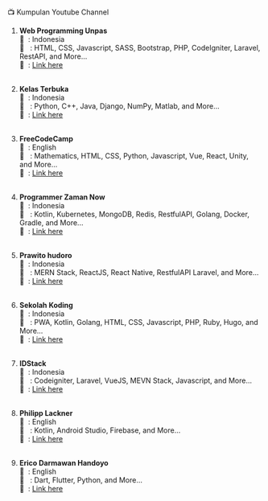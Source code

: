 :tv: Kumpulan Youtube Channel

1. <b>Web Programming Unpas</b> <br/>
   :speech_balloon: &nbsp;: Indonesia<br/>
   :page_facing_up: &nbsp;&nbsp;: HTML, CSS, Javascript, SASS, Bootstrap, PHP, CodeIgniter, Laravel, RestAPI, and More...<br/>
   :link: &nbsp;: <a href="https://www.youtube.com/channel/UCkXmLjEr95LVtGuIm3l2dPg" target="_blank">Link here</a><br/><br/>

2. <b>Kelas Terbuka</b> <br/>
   :speech_balloon: &nbsp;: Indonesia<br/>
   :page_facing_up: &nbsp;&nbsp;: Python, C++, Java, Django, NumPy, Matlab, and More...<br/>
   :link: &nbsp;: <a href="https://www.youtube.com/user/faqihzamukhlish" target="_blank">Link here</a><br/><br/>

3. <b>FreeCodeCamp</b> <br/>
   :speech_balloon: &nbsp;: English<br/>
   :page_facing_up: &nbsp;&nbsp;: Mathematics, HTML, CSS, Python, Javascript, Vue, React, Unity, and More...<br/>
   :link: &nbsp;: <a href="https://www.youtube.com/channel/UC8butISFwT-Wl7EV0hUK0BQ" target="_blank">Link here</a><br/><br/>

4. <b>Programmer Zaman Now</b> <br/>
   :speech_balloon: &nbsp;: Indonesia<br/>
   :page_facing_up: &nbsp;&nbsp;: Kotlin, Kubernetes, MongoDB, Redis, RestfulAPI, Golang, Docker, Gradle, and More...<br/>
   :link: &nbsp;: <a href="https://www.youtube.com/channel/UC14ZKB9XsDZbnHVmr4AmUpQ" target="_blank">Link here</a><br/><br/>

5. <b>Prawito hudoro</b> <br/>
   :speech_balloon: &nbsp;: Indonesia<br/>
   :page_facing_up: &nbsp;&nbsp;: MERN Stack, ReactJS, React Native, RestfulAPI Laravel, and More...<br/>
   :link: &nbsp;: <a href="https://www.youtube.com/channel/UC4k3OBYU4q6MuspHVzZlkew" target="_blank">Link here</a><br/><br/>

6. <b>Sekolah Koding</b> <br/>
   :speech_balloon: &nbsp;: Indonesia<br/>
   :page_facing_up: &nbsp;&nbsp;: PWA, Kotlin, Golang, HTML, CSS, Javascript, PHP, Ruby, Hugo, and More...<br/>
   :link: &nbsp;: <a href="https://www.youtube.com/c/SekolahKoding" target="_blank">Link here</a><br/><br/>

7. <b>IDStack</b> <br/>
   :speech_balloon: &nbsp;: Indonesia<br/>
   :page_facing_up: &nbsp;&nbsp;: Codeigniter, Laravel, VueJS, MEVN Stack, Javascript, and More...<br/>
   :link: &nbsp;: <a href="https://www.youtube.com/c/IDStack/playlists" target="_blank">Link here</a><br/><br/>

8. <b>Philipp Lackner</b> <br/>
   :speech_balloon: &nbsp;: English<br/>
   :page_facing_up: &nbsp;&nbsp;: Kotlin, Android Studio, Firebase, and More...<br/>
   :link: &nbsp;: <a href="https://www.youtube.com/c/PhilippLackner/playlists" target="_blank">Link here</a><br/><br/>

9. <b>Erico Darmawan Handoyo</b> <br/>
   :speech_balloon: &nbsp;: English<br/>
   :page_facing_up: &nbsp;&nbsp;: Dart, Flutter, Python, and More...<br/>
   :link: &nbsp;: <a href="https://www.youtube.com/c/EricoDarmawanHandoyo/playlists" target="_blank">Link here</a><br/><br/>
